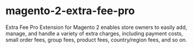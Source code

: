 # magento-2-extra-fee-pro
Extra Fee Pro Extension for Magento 2 enables store owners to easily add, manage, and handle a variety of extra charges, including payment costs, small order fees, group fees, product fees, country/region fees, and so on.
